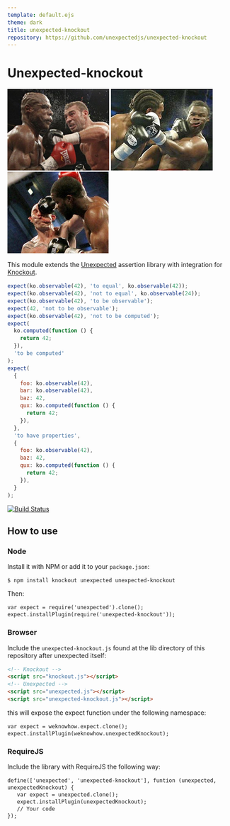 ```yaml
---
template: default.ejs
theme: dark
title: unexpected-knockout
repository: https://github.com/unexpectedjs/unexpected-knockout
---
```


# Unexpected-knockout

![Slam!](images/knockout1.jpg 'Slam!')
![Boom!](images/knockout2.jpg 'Boom!')
![Bang!](images/knockout3.jpg 'Bang!')

This module extends the
[Unexpected](https://github.com/unexpectedjs/unexpected) assertion
library with integration for [Knockout](http://knockoutjs.org).

```js
expect(ko.observable(42), 'to equal', ko.observable(42));
expect(ko.observable(42), 'not to equal', ko.observable(24));
expect(ko.observable(42), 'to be observable');
expect(42, 'not to be observable');
expect(ko.observable(42), 'not to be computed');
expect(
  ko.computed(function () {
    return 42;
  }),
  'to be computed'
);
expect(
  {
    foo: ko.observable(42),
    bar: ko.observable(42),
    baz: 42,
    qux: ko.computed(function () {
      return 42;
    }),
  },
  'to have properties',
  {
    foo: ko.observable(42),
    baz: 42,
    qux: ko.computed(function () {
      return 42;
    }),
  }
);
```

[![Build Status](https://travis-ci.org/unexpectedjs/unexpected-knockout.svg)](https://travis-ci.org/unexpectedjs/unexpected-knockout)

## How to use

### Node

Install it with NPM or add it to your `package.json`:

```
$ npm install knockout unexpected unexpected-knockout
```

Then:

```js#evaluate:false
var expect = require('unexpected').clone();
expect.installPlugin(require('unexpected-knockout'));
```

### Browser

Include the `unexpected-knockout.js` found at the lib directory of this
repository after unexpected itself:

```html
<!-- Knockout -->
<script src="knockout.js"></script>
<!-- Unexpected -->
<script src="unexpected.js"></script>
<script src="unexpected-knockout.js"></script>
```

this will expose the expect function under the following namespace:

```js#evaluate:false
var expect = weknowhow.expect.clone();
expect.installPlugin(weknowhow.unexpectedKnockout);
```

### RequireJS

Include the library with RequireJS the following way:

```js#evaluate:false
define(['unexpected', 'unexpected-knockout'], funtion (unexpected, unexpectedKnockout) {
   var expect = unexpected.clone();
   expect.installPlugin(unexpectedKnockout);
   // Your code
});
```
